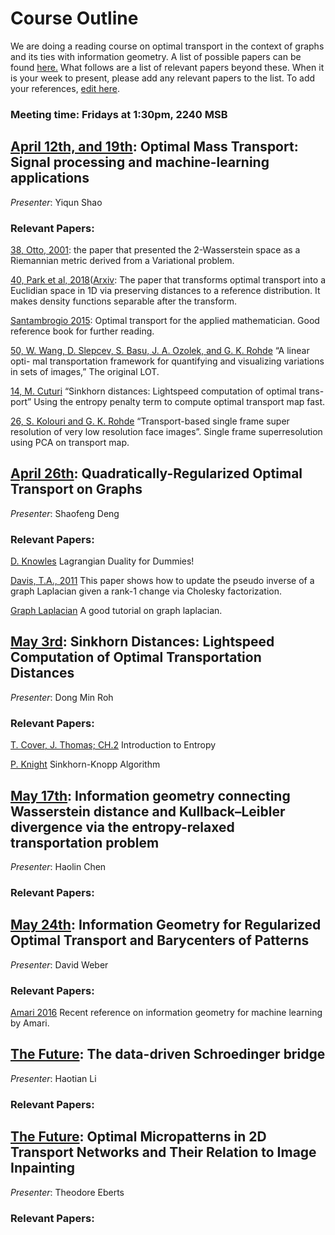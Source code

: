 # Course Outline

We are doing a reading course on optimal transport in the context of graphs and its ties with information geometry. A list of possible papers can be found [here.](https://www.math.ucdavis.edu/~saito/data/acha.read.s19/) What follows are a list of relevant papers beyond these. When it is your week to present, please add any relevant papers to the list. To add your references, [edit here](https://github.com/dsweber2/optimalTransportInfoGeo/edit/master/index.md).

### Meeting time: Fridays at 1:30pm, 2240 MSB

## [April 12th, and 19th](https://doi.org/10.1109/MSP.2017.2695801): Optimal Mass Transport: Signal processing and machine-learning applications
*Presenter*: Yiqun Shao
### Relevant Papers: 
[38, Otto, 2001](https://doi.org/10.1081/PDE-100002243): the paper that presented the 2-Wasserstein space as a Riemannian metric derived from a Variational problem.

[40, Park et al, 2018](https://doi.org/10.1016/j.acha.2017.02.002)([Arxiv](https://arxiv.org/abs/1507.05936]): The paper that transforms optimal transport into a Euclidian space in 1D via preserving distances to a reference distribution. It makes density functions separable after the transform.

[Santambrogio 2015](https://doi.org/10.1007/978-3-319-20828-2): Optimal transport for the applied mathematician. Good reference book for further reading.

[50, W. Wang, D. Slepcev, S. Basu, J. A. Ozolek, and G. K. Rohde](https://link.springer.com/content/pdf/10.1007%2Fs11263-012-0566-z.pdf) “A linear opti- mal transportation framework for quantifying and visualizing variations in sets of images,” The original LOT.

[14, M. Cuturi](https://arxiv.org/pdf/1306.0895.pdf) “Sinkhorn distances: Lightspeed computation of optimal trans- port” Using the entropy penalty term to compute optimal transport map fast.

[26, S. Kolouri and G. K. Rohde](https://www.cv-foundation.org/openaccess/content_cvpr_2015/papers/Kolouri_Transport-Based_Single_Frame_2015_CVPR_paper.pdf) “Transport-based single frame super resolution of very low resolution face images”. Single frame superresolution using PCA on transport map.

## [April 26th](https://doi.org/10.1137/17M1132665): Quadratically-Regularized Optimal Transport on Graphs
*Presenter*: Shaofeng Deng
### Relevant Papers:
[D. Knowles](https://cs.stanford.edu/people/davidknowles/lagrangian_duality.pdf) Lagrangian Duality for Dummies!

[Davis, T.A., 2011](https://pdfs.semanticscholar.org/e560/62bcea9184bebf26cfe4c46d72022198e6e6.pdf) This paper shows how to update the pseudo inverse of a graph Laplacian given a rank-1 change via Cholesky factorization.

[Graph Laplacian](http://www.cis.upenn.edu/~cis515/cis515-14-graphlap.pdf) A good tutorial on graph laplacian.

## [May 3rd](https://papers.nips.cc/paper/4927-sinkhorn-distances-lightspeed-computation-of-optimal-transport): Sinkhorn Distances: Lightspeed Computation of Optimal Transportation Distances
*Presenter*: Dong Min Roh
### Relevant Papers:
[T. Cover, J. Thomas; CH.2](http://www.cs-114.org/wp-content/uploads/2015/01/Elements_of_Information_Theory_Elements.pdf) Introduction to Entropy

[P. Knight](http://www.cerfacs.fr/algor/reports/2006/TR_PA_06_42.pdf) Sinkhorn-Knopp Algorithm


## [May 17th](https://doi.org/10.1007/s41884-018-0002-8): Information geometry connecting Wasserstein distance and Kullback–Leibler divergence via the entropy-relaxed transportation problem
*Presenter*: Haolin Chen
### Relevant Papers:


## [May 24th](https://doi.org/10.1007/s41884-018-0002-8): Information Geometry for Regularized Optimal Transport and Barycenters of Patterns
*Presenter*: David Weber
### Relevant Papers:
[Amari 2016](https://doi.org/10.1007/978-4-431-55978-8) Recent reference on information geometry for machine learning by Amari.

## [The Future](https://arxiv.org/abs/1806.01364): The data-driven Schroedinger bridge
*Presenter*: Haotian Li
### Relevant Papers:

## [The Future](https://doi.org/10.1007/s00205-017-1192-2): Optimal Micropatterns in 2D Transport Networks and Their Relation to Image Inpainting
*Presenter*: Theodore Eberts
### Relevant Papers:
